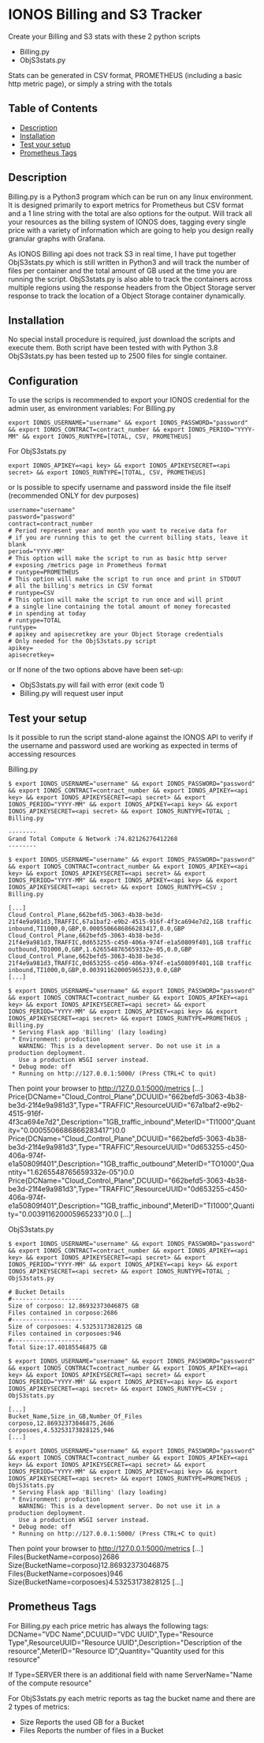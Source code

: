 # IONOS Billing and S3 Tracker

Create your Billing and S3 stats with these 2 python scripts
- Billing.py
- ObjS3stats.py

Stats can be generated in CSV format, PROMETHEUS (including a basic http metric page), or simply a string with the totals

## Table of Contents

- [Description](#description)
- [Installation](#installation)
- [Test your setup](#test-your-setup)
- [Prometheus Tags](#prometheus-tags)

## Description

Billing.py is a Python3 program which can be run on any linux environment.
It is designed primarily to export metrics for Prometheus but CSV format and a 1 line string with the total are also options for the output.
Will track all your resources as the billing system of IONOS does, tagging every single price with a variety of information which are going to 
help you design really granular graphs with Grafana.

As IONOS Billing api does not track S3 in real time, I have put together ObjS3stats.py which is still written in Python3 and will track the number
of files per container and the total amount of GB used at the time you are running the script.
ObjS3stats.py is also able to track the containers across multiple regions using the response headers from the Object Storage server response to
track the location of a Object Storage container dynamically.

## Installation

No special install procedure is required, just download the scripts and execute them.
Both script have been tested with with Python 3.8
ObjS3stats.py has been tested up to 2500 files for single container.

## Configuration

To use the scrips is recommended to export your IONOS credential for the admin user, as environment variables:
For Billing.py
```
export IONOS_USERNAME="username" && export IONOS_PASSWORD="password" && export IONOS_CONTRACT=contract_number && export IONOS_PERIOD="YYYY-MM" && export IONOS_RUNTYPE=[TOTAL, CSV, PROMETHEUS]
```
For ObjS3stats.py
```
export IONOS_APIKEY=<api key> && export IONOS_APIKEYSECRET=<api secret> && export IONOS_RUNTYPE=[TOTAL, CSV, PROMETHEUS]
```
or
Is possible to specify username and password inside the file itself (recommended ONLY for dev purposes)
```
username="username"
password="password"
contract=contract_number
# Period represent year and month you want to receive data for
# if you are running this to get the current billing stats, leave it blank
period="YYYY-MM"
# This option will make the script to run as basic http server
# exposing /metrics page in Prometheus format
# runtype=PROMETHEUS 
# This option will make the script to run once and print in STDOUT
# all the billing's metrics in CSV format
# runtype=CSV 
# This option will make the script to run once and will print 
# a single line containing the total amount of money forecasted
# in spending at today
# runtype=TOTAL
runtype=
# apikey and apisecretkey are your Object Storage credentials
# Only needed for the ObjS3stats.py script
apikey=
apisecretkey=
```
or
If none of the two options above have been set-up:
- ObjS3stats.py will fail with error (exit code 1)
- Billing.py will request user input

## Test your setup
Is it possible to run the script stand-alone against the IONOS API to verify if the username and password used
are working as expected in terms of accessing resources

Billing.py
```
$ export IONOS_USERNAME="username" && export IONOS_PASSWORD="password" && export IONOS_CONTRACT=contract_number && export IONOS_APIKEY=<api key> && export IONOS_APIKEYSECRET=<api secret> && export IONOS_PERIOD="YYYY-MM" && export IONOS_APIKEY=<api key> && export IONOS_APIKEYSECRET=<api secret> && export IONOS_RUNTYPE=TOTAL ; Billing.py

--------
Grand Total Compute & Network :74.82126276412268
--------

$ export IONOS_USERNAME="username" && export IONOS_PASSWORD="password" && export IONOS_CONTRACT=contract_number && export IONOS_APIKEY=<api key> && export IONOS_APIKEYSECRET=<api secret> && export IONOS_PERIOD="YYYY-MM" && export IONOS_APIKEY=<api key> && export IONOS_APIKEYSECRET=<api secret> && export IONOS_RUNTYPE=CSV ; Billing.py

[...]
Cloud_Control_Plane,662befd5-3063-4b38-be3d-21f4e9a981d3,TRAFFIC,67a1baf2-e9b2-4515-916f-4f3ca694e7d2,1GB traffic inbound,TI1000,0,GBP,0.0005506686866283417,0.0,GBP
Cloud_Control_Plane,662befd5-3063-4b38-be3d-21f4e9a981d3,TRAFFIC,0d653255-c450-406a-974f-e1a50809f401,1GB traffic outbound,TO1000,0,GBP,1.6265548765659332e-05,0.0,GBP
Cloud_Control_Plane,662befd5-3063-4b38-be3d-21f4e9a981d3,TRAFFIC,0d653255-c450-406a-974f-e1a50809f401,1GB traffic inbound,TI1000,0,GBP,0.003911620005965233,0.0,GBP
[...]

$ export IONOS_USERNAME="username" && export IONOS_PASSWORD="password" && export IONOS_CONTRACT=contract_number && export IONOS_APIKEY=<api key> && export IONOS_APIKEYSECRET=<api secret> && export IONOS_PERIOD="YYYY-MM" && export IONOS_APIKEY=<api key> && export IONOS_APIKEYSECRET=<api secret> && export IONOS_RUNTYPE=PROMETHEUS ; Billing.py
 * Serving Flask app 'Billing' (lazy loading)
 * Environment: production
   WARNING: This is a development server. Do not use it in a production deployment.
   Use a production WSGI server instead.
 * Debug mode: off
 * Running on http://127.0.0.1:5000/ (Press CTRL+C to quit)
```
Then point your browser to http://127.0.0.1:5000/metrics
[...]
Price{DCName="Cloud_Control_Plane",DCUUID="662befd5-3063-4b38-be3d-21f4e9a981d3",Type="TRAFFIC",ResourceUUID="67a1baf2-e9b2-4515-916f-4f3ca694e7d2",Description="1GB_traffic_inbound",MeterID="TI1000",Quantity="0.0005506686866283417"}0.0 Price{DCName="Cloud_Control_Plane",DCUUID="662befd5-3063-4b38-be3d-21f4e9a981d3",Type="TRAFFIC",ResourceUUID="0d653255-c450-406a-974f-e1a50809f401",Description="1GB_traffic_outbound",MeterID="TO1000",Quantity="1.6265548765659332e-05"}0.0 Price{DCName="Cloud_Control_Plane",DCUUID="662befd5-3063-4b38-be3d-21f4e9a981d3",Type="TRAFFIC",ResourceUUID="0d653255-c450-406a-974f-e1a50809f401",Description="1GB_traffic_inbound",MeterID="TI1000",Quantity="0.003911620005965233"}0.0
[...]

ObjS3stats.py
```
$ export IONOS_USERNAME="username" && export IONOS_PASSWORD="password" && export IONOS_CONTRACT=contract_number && export IONOS_APIKEY=<api key> && export IONOS_APIKEYSECRET=<api secret> && export IONOS_PERIOD="YYYY-MM" && export IONOS_APIKEY=<api key> && export IONOS_APIKEYSECRET=<api secret> && export IONOS_RUNTYPE=TOTAL ; ObjS3stats.py

# Bucket Details
#--------------------
Size of corposo: 12.86932373046875 GB
Files contained in corposo:2686
#--------------------
Size of corposoes: 4.53253173828125 GB
Files contained in corposoes:946
#--------------------
Total Size:17.40185546875 GB

$ export IONOS_USERNAME="username" && export IONOS_PASSWORD="password" && export IONOS_CONTRACT=contract_number && export IONOS_APIKEY=<api key> && export IONOS_APIKEYSECRET=<api secret> && export IONOS_PERIOD="YYYY-MM" && export IONOS_APIKEY=<api key> && export IONOS_APIKEYSECRET=<api secret> && export IONOS_RUNTYPE=CSV ; ObjS3stats.py

[...]
Bucket_Name,Size_in_GB,Number_Of_Files
corposo,12.86932373046875,2686
corposoes,4.53253173828125,946
[...]

$ export IONOS_USERNAME="username" && export IONOS_PASSWORD="password" && export IONOS_CONTRACT=contract_number && export IONOS_APIKEY=<api key> && export IONOS_APIKEYSECRET=<api secret> && export IONOS_PERIOD="YYYY-MM" && export IONOS_APIKEY=<api key> && export IONOS_APIKEYSECRET=<api secret> && export IONOS_RUNTYPE=PROMETHEUS ; ObjS3stats.py
 * Serving Flask app 'Billing' (lazy loading)
 * Environment: production
   WARNING: This is a development server. Do not use it in a production deployment.
   Use a production WSGI server instead.
 * Debug mode: off
 * Running on http://127.0.0.1:5000/ (Press CTRL+C to quit)
```
Then point your browser to http://127.0.0.1:5000/metrics
[...]
Files{BucketName=corposo}2686
Size{BucketName=corposo}12.86932373046875
Files{BucketName=corposoes}946
Size{BucketName=corposoes}4.53253173828125
[...]


## Prometheus Tags
For Billing.py each price metric has always the following tags:
DCName="VDC Name",DCUUID="VDC UUID",Type="Resource Type",ResourceUUID="Resource UUID",Description="Description of the resource",MeterID="Resource ID",Quantity="Quantity used for this resource"

If Type=SERVER there is an additional field with name ServerName="Name of the compute resource"

For ObjS3stats.py each metric reports as tag the bucket name and there are 2 types of metrics:
- Size
Reports the used GB for a Bucket
- Files
Reports the number of files in a Bucket
